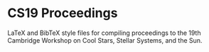 CS19 Proceedings
================
LaTeX and BibTeX style files for compiling proceedings to the 19th Cambridge Workshop
on Cool Stars, Stellar Systems, and the Sun.

